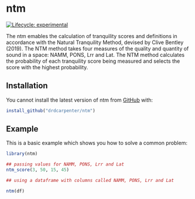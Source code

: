 
# ntm

<!-- badges: start -->
[![Lifecycle: experimental](https://img.shields.io/badge/lifecycle-experimental-orange.svg)](https://www.tidyverse.org/lifecycle/#experimental)
<!-- badges: end -->

The ntm emables the calculation of tranquility scores and definitions in accordance with the Natural Tranquility Method, devised by Clive Bentley (2019).  The NTM method takes four measures of the quality and quantity of sound in a space: NAMM, PONS, Lrr and Lat.  The NTM method calculates the probability of each tranquility score being measured and selects the score with the highest probability.

## Installation

You cannot install the latest version of ntm from [GitHub](https://github.com/drdcarpenter/ntm) with:

``` r
install_github("drdcarpenter/ntm")
```

## Example

This is a basic example which shows you how to solve a common problem:

``` r
library(ntm)

## passing values for NAMM, PONS, Lrr and Lat
ntm_score(3, 50, 15, 45)

## using a dataframe with columns called NAMM, PONS, Lrr and Lat

ntm(df)
```

